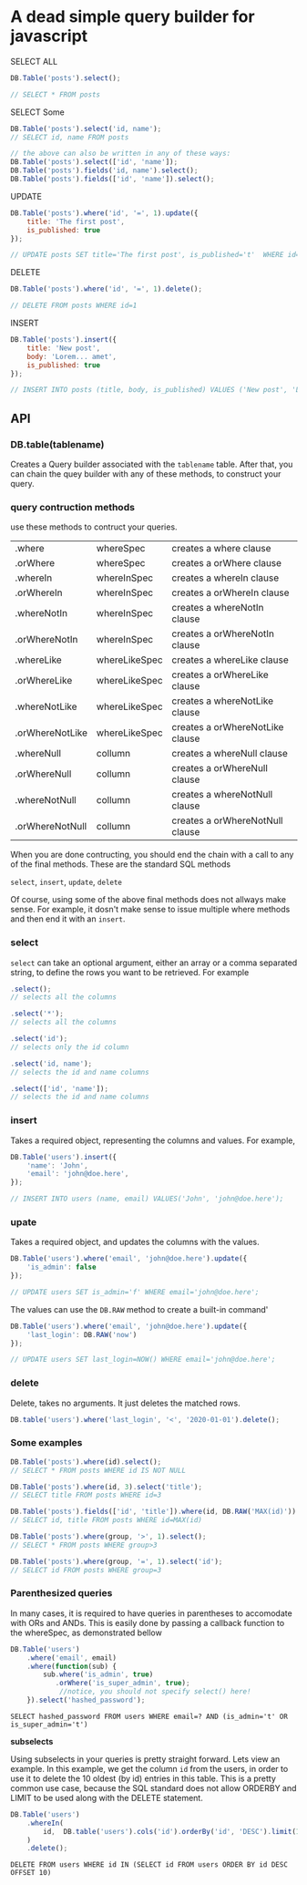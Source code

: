 A dead simple query builder for javascript
=


SELECT ALL
```javascript
DB.Table('posts').select();

// SELECT * FROM posts
```

SELECT Some
```javascript
DB.Table('posts').select('id, name');
// SELECT id, name FROM posts

// the above can also be written in any of these ways: 
DB.Table('posts').select(['id', 'name']);
DB.Table('posts').fields('id, name').select();
DB.Table('posts').fields(['id', 'name']).select(); 

```

UPDATE
```javascript
DB.Table('posts').where('id', '=', 1).update({
    title: 'The first post',
    is_published: true
});

// UPDATE posts SET title='The first post', is_published='t'  WHERE id=1
```


DELETE
```javascript
DB.Table('posts').where('id', '=', 1).delete();

// DELETE FROM posts WHERE id=1 
```

INSERT
```javascript
DB.Table('posts').insert({
    title: 'New post',
    body: 'Lorem... amet',
    is_published: true
});

// INSERT INTO posts (title, body, is_published) VALUES ('New post', 'Lorem... amet', true) 
```


API
--


### DB.table(tablename)
Creates a Query builder associated with the `tablename` table. After that, you can chain the quey builder with any of these methods, to construct your query.


### query contruction methods
use these methods to contruct your queries.

|   |      |   |
|---|------|---|
| .where | whereSpec | creates a where clause |  
| .orWhere | whereSpec | creates a orWhere clause |  
| .whereIn | whereInSpec | creates a whereIn clause |  
| .orWhereIn | whereInSpec | creates a orWhereIn clause |  
| .whereNotIn | whereInSpec | creates a whereNotIn clause |  
| .orWhereNotIn | whereInSpec | creates a orWhereNotIn clause |  
| .whereLike | whereLikeSpec | creates a whereLike clause |  
| .orWhereLike | whereLikeSpec | creates a orWhereLike clause |  
| .whereNotLike | whereLikeSpec | creates a whereNotLike clause |  
| .orWhereNotLike | whereLikeSpec | creates a orWhereNotLike clause |  
| .whereNull | collumn | creates a whereNull clause |  
| .orWhereNull | collumn | creates a orWhereNull clause |  
| .whereNotNull | collumn | creates a whereNotNull clause |  
| .orWhereNotNull | collumn | creates a orWhereNotNull clause |  

When you are done contructing, you should end the chain with a call to any of the final methods. These are the standard SQL methods

`select`, `insert`, `update`, `delete`

Of course, using some of the above final methods does not allways make sense. For example, it dosn't make sense to issue multiple where methods and then end it with an `insert`. 

### select
`select` can take an optional argument, either an array or a comma separated string, to define the rows you want to be retrieved. For example

```javascript
.select();
// selects all the columns

.select('*');
// selects all the columns

.select('id');
// selects only the id column

.select('id, name');
// selects the id and name columns

.select(['id', 'name']);
// selects the id and name columns
```


### insert
Takes a required object, representing the columns and values. For example,
```javascript
DB.Table('users').insert({
    'name': 'John',
    'email': 'john@doe.here',
});

// INSERT INTO users (name, email) VALUES('John', 'john@doe.here');
```


### upate
Takes a required object, and updates the columns with the values.
```javascript
DB.Table('users').where('email', 'john@doe.here').update({
    'is_admin': false
});

// UPDATE users SET is_admin='f' WHERE email='john@doe.here';
```

 
The values can use the `DB.RAW` method to create a built-in command'
```javascript
DB.Table('users').where('email', 'john@doe.here').update({
    'last_login': DB.RAW('now')
});

// UPDATE users SET last_login=NOW() WHERE email='john@doe.here';
```


### delete
Delete, takes no arguments. It just deletes the matched rows.

```javascript
DB.table('users').where('last_login', '<', '2020-01-01').delete();
```

### Some examples
```javascript
DB.Table('posts').where(id).select();
// SELECT * FROM posts WHERE id IS NOT NULL

DB.Table('posts').where(id, 3).select('title');
// SELECT title FROM posts WHERE id=3

DB.Table('posts').fields(['id', 'title']).where(id, DB.RAW('MAX(id)')).select();
// SELECT id, title FROM posts WHERE id=MAX(id)

DB.Table('posts').where(group, '>', 1).select();
// SELECT * FROM posts WHERE group>3

DB.Table('posts').where(group, '=', 1).select('id');
// SELECT id FROM posts WHERE group=3
```


### Parenthesized queries

In many cases, it is required to have queries in parentheses to accomodate with ORs and ANDs. This is easily done by passing a callback function to the whereSpec, as demonstrated bellow

```javascript
DB.Table('users')
    .where('email', email)
    .where(function(sub) {
        sub.where('is_admin', true)
           .orWhere('is_super_admin', true);
            //notice, you should not specify select() here! 
    }).select('hashed_password');
```
`SELECT hashed_password FROM users WHERE email=? AND (is_admin='t' OR is_super_admin='t')`


**subselects**

Using subselects in your queries is pretty straight forward. Lets view an example.
In this example, we get the column `id` from the users, in order to use it to delete the 10 oldest (by id) entries in this table. This is a pretty common use case, because the SQL standard does not allow ORDERBY and LIMIT to be used along with the DELETE statement.  

```javascript
DB.Table('users')
    .whereIn(
        id,  DB.table('users').cols('id').orderBy('id', 'DESC').limit(10)
    )
    .delete();
```
`DELETE FROM users WHERE id IN (SELECT id FROM users ORDER BY id DESC OFFSET 10)`

